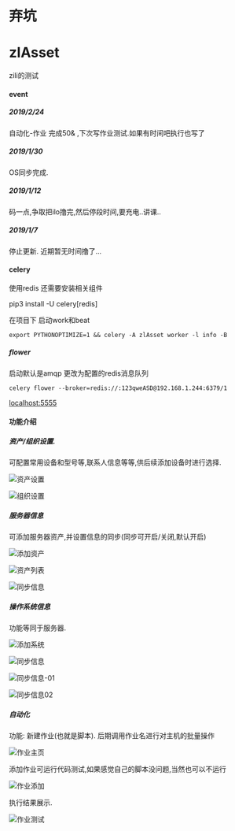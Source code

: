 # 弃坑

# zlAsset
zili的测试



#### event

##### 2019/2/24

自动化-作业 完成50&  ,下次写作业测试.如果有时间吧执行也写了

##### 2019/1/30

OS同步完成.

##### 2019/1/12

码一点,争取把ilo撸完,然后停段时间,要充电..讲课..


##### 2019/1/7

停止更新.
近期暂无时间撸了...


#### celery

使用redis 还需要安装相关组件

pip3 install -U celery[redis]


在项目下 启动work和beat

`export PYTHONOPTIMIZE=1 && celery -A zlAsset worker -l info -B`


##### flower

启动默认是amqp
更改为配置的redis消息队列

`celery flower --broker=redis://:123qweASD@192.168.1.244:6379/1`

[localhost:5555](localhost:5555)



#### 功能介绍

##### 资产/组织设置.

可配置常用设备和型号等,联系人信息等等,供后续添加设备时进行选择.

![资产设置](https://github.com/dl1548/zlAsset/blob/master/zlAsset/readme_img/setData.png)

![组织设置](https://github.com/dl1548/zlAsset/blob/master/zlAsset/readme_img/setOrg.png)

##### 服务器信息

可添加服务器资产,并设置信息的同步(同步可开启/关闭,默认开启)

![添加资产](https://github.com/dl1548/zlAsset/blob/master/zlAsset/readme_img/addHd.png)

![资产列表](https://github.com/dl1548/zlAsset/blob/master/zlAsset/readme_img/hdData.png)

![同步信息](https://github.com/dl1548/zlAsset/blob/master/zlAsset/readme_img/hdSync.png)

##### 操作系统信息

功能等同于服务器.

![添加系统](https://github.com/dl1548/zlAsset/blob/master/zlAsset/readme_img/addOs.png)

![同步信息](https://github.com/dl1548/zlAsset/blob/master/zlAsset/readme_img/osSync.png)

![同步信息-01](https://github.com/dl1548/zlAsset/blob/master/zlAsset/readme_img/osSync-01.png)

![同步信息02](https://github.com/dl1548/zlAsset/blob/master/zlAsset/readme_img/osSync-02.png)

##### 自动化

功能: 新建作业(也就是脚本). 后期调用作业名进行对主机的批量操作

![作业主页](https://github.com/dl1548/zlAsset/blob/master/zlAsset/readme_img/jobs_index.png)

添加作业可运行代码测试,如果感觉自己的脚本没问题,当然也可以不运行

![作业添加](https://github.com/dl1548/zlAsset/blob/master/zlAsset/readme_img/add_job.png)

执行结果展示.

![作业测试](https://github.com/dl1548/zlAsset/blob/master/zlAsset/readme_img/test_job.png)
